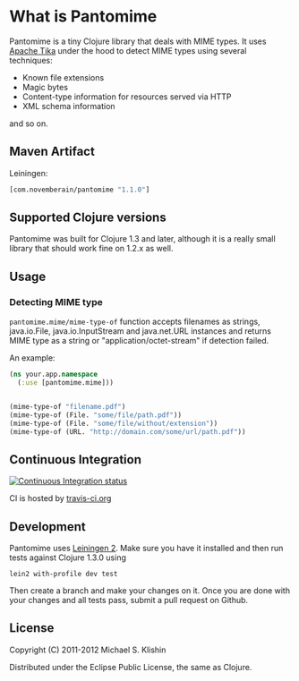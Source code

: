 # What is Pantomime

Pantomime is a tiny Clojure library that deals with MIME types. It uses [Apache Tika](http://tika.apache.org/) under the hood to detect
MIME types using several techniques:

 * Known file extensions
 * Magic bytes
 * Content-type information for resources served via HTTP
 * XML schema information

and so on.


## Maven Artifact

Leiningen:

```clojure
[com.novemberain/pantomime "1.1.0"]
```


## Supported Clojure versions

Pantomime was built for Clojure 1.3 and later, although it is a really small library that should
work fine on 1.2.x as well.


## Usage

### Detecting MIME type

`pantomime.mime/mime-type-of` function accepts filenames as strings, java.io.File, java.io.InputStream and java.net.URL instances
and returns MIME type as a string or "application/octet-stream" if detection failed.

An example:

``` clojure
(ns your.app.namespace
  (:use [pantomime.mime]))


(mime-type-of "filename.pdf")
(mime-type-of (File. "some/file/path.pdf"))
(mime-type-of (File. "some/file/without/extension"))
(mime-type-of (URL. "http://domain.com/some/url/path.pdf"))
```

## Continuous Integration

[![Continuous Integration status](https://secure.travis-ci.org/michaelklishin/pantomime.png)](http://travis-ci.org/michaelklishin/pantomime)

CI is hosted by [travis-ci.org](http://travis-ci.org)


## Development

Pantomime uses [Leiningen 2](https://github.com/technomancy/leiningen/blob/master/doc/TUTORIAL.md). Make
sure you have it installed and then run tests against Clojure 1.3.0 using

    lein2 with-profile dev test

Then create a branch and make your changes on it. Once you are done with your changes and all
tests pass, submit a pull request on Github.


## License

Copyright (C) 2011-2012 Michael S. Klishin

Distributed under the Eclipse Public License, the same as Clojure.
